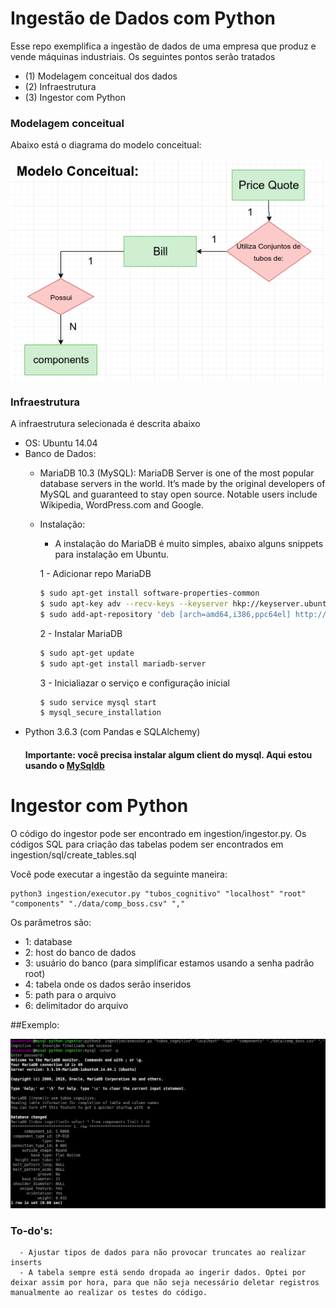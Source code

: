 # Ingestão de Dados com Python

Esse repo exemplifica a ingestão de dados de uma empresa que produz e vende máquinas industriais.
Os seguintes pontos serão tratados

- (1) Modelagem conceitual dos dados
- (2) Infraestrutura
- (3) Ingestor com Python


### Modelagem conceitual

Abaixo está o diagrama do modelo conceitual:

![Modelo Conceitual](https://github.com/amommendes/mysql-python-ingestor/blob/master/assets/modelo_conceitual.png)

### Infraestrutura

A infraestrutura selecionada é descrita abaixo
- OS: Ubuntu 14.04
- Banco de Dados:
  - MariaDB 10.3 (MySQL): MariaDB Server is one of the most popular database servers in the world. It’s made by the original developers of MySQL and guaranteed to stay open source. Notable users include Wikipedia, WordPress.com and Google.
  - Instalação:
    - A instalação do MariaDB é muito simples, abaixo alguns snippets para instalação em Ubuntu.

    1 - Adicionar repo MariaDB
    ```bash
    $ sudo apt-get install software-properties-common
    $ sudo apt-key adv --recv-keys --keyserver hkp://keyserver.ubuntu.com:80 0xcbcb082a1bb943db
    $ sudo add-apt-repository 'deb [arch=amd64,i386,ppc64el] http://mirror.ufscar.br/mariadb/repo/10.3/ubuntu trusty main'
    ```
    2 - Instalar MariaDB
    ```bash
    $ sudo apt-get update
    $ sudo apt-get install mariadb-server
    ```
    3 - Inicialiazar o serviço e configuração inicial
    ```bash
    $ sudo service mysql start
    $ mysql_secure_installation
    ```
 - Python 3.6.3 (com Pandas e SQLAlchemy)
    #### Importante: você precisa instalar algum client do mysql. Aqui estou usando o [MySqldb](http://mysql-python.sourceforge.net/MySQLdb.html) 
    
  # Ingestor com Python
  
  O código do ingestor pode ser encontrado em ingestion/ingestor.py.
  Os códigos SQL para criação das tabelas podem ser encontrados em ingestion/sql/create_tables.sql

  Você pode executar a ingestão da seguinte maneira:
  ```
  python3 ingestion/executor.py "tubos_cognitivo" "localhost" "root" "components" "./data/comp_boss.csv" ","
  ```
  Os parâmetros são:
  - 1: database
  - 2: host do banco de dados
  - 3: usuário do banco (para simplificar estamos usando a senha padrão root)
  - 4: tabela onde os dados serão inseridos
  - 5: path para o arquivo
  - 6: delimitador do arquivo

##Exemplo:

![Query](https://github.com/amommendes/mysql-python-ingestor/blob/master/assets/query.png)

  ### To-do's:
      - Ajustar tipos de dados para não provocar truncates ao realizar inserts
      - A tabela sempre está sendo dropada ao ingerir dados. Optei por deixar assim por hora, para que não seja necessário deletar registros manualmente ao realizar os testes do código. 
